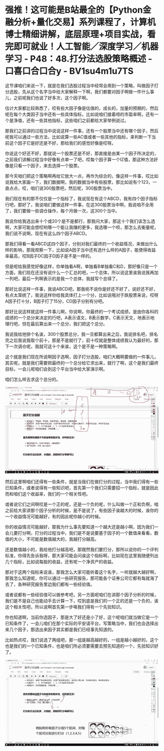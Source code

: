 # 强推！这可能是B站最全的【Python金融分析+量化交易】系列课程了，计算机博士精细讲解，底层原理+项目实战，看完即可就业！人工智能／深度学习／机器学习 - P48：48.打分法选股策略概述 - 口喜口合口合y - BV1su4m1u7TS

这节课咱们来说一下，就是在我们选股过程当中经常会用到一个策略，叫做因子打分选股，先从这个名字当中给大家解释一下啊，我们都要对因子啊做一件什么事儿，之前呢我们也说了好多次，这个因子啊。

估计大家都比较熟悉了，哎有些大因子像是估值的，成长的，加量的预期的，然后呢在每个大类因子当中还有一些具体指标，比如说咱们接着唠的市盈率啊，还有一个是净值，还有一些其他指标，这些咱们之前都给大家举例说过。

那我们之前讲的过程当中说说这样一件事，还有一个股票当中还有哪个因子，然后呢我可以通过一些方法，比如说算一些AC值或者一些其他的指标，来判断一下当前这个因子它是好还是不好，那给我们的感觉好像是哎呀。

你说这个好还不好，那就说一个股票还是不好，那直接是由某一个因子所决定的，之前我们讲解过程当中好像有点单一了吧，哎每个因子算一个IZ值，那这种方法好像是只看一个因子，来去选择一个股票。

那今天咱们把这个策略啊再给它放大一点，再作为综合的，像这样一件事，哎比如说我给大家画一下，我们数据啊，我的数据当中有些股票，那比如说有个123，一直点点，哎，咱们说300股票吧，然后呢，300股票当中。

我们现在有的那不仅仅是一个指标了，我说现在有这个ABCD，我有四个因子指标行吧，那好了，我说咱们要做这样一件事，在这300股票当中啊，我说咱不全用了，我们要做一些调仓操作，每个月做一次，这300个当中。

我说你给我选出来十个或20个是不是都行，那我问大家，那这十个我们该怎么选啊，大家可能会想哎哟哪一个能让我赚的更多，我选哪一个呗，那怎么去衡量呢，我们说不说啊，现在有这么四个因子ABCD。

那我们得看一看ABCD这四个因子，分别对我们最终的一个收益情况，来做出什么样的影响，那我观察一下，比如说A因子当中还有选什么样的A因子，能使得收益率最高，哎B因子DC因子D因子是不是一样的。

但是呢给我感觉好像这样，你单独看A啊，单独看B单独看C和D，那好像只是一个方面，我们现在还没有说什么一个汇总的吧，一个总体，所以说这里诶我说我再加一列吧，最后一列啊表示的是我一个总体，我就写个总得了。

那好比说这样一件事，我说ABCD吧，那我呃不说你是好还不好了，说好还不好，有点太笼统了，我说这样你给我具体打上一个分，比如说哦对于跌股票来说，哎呀A因子打十分，B因子打了15分，CD因子分别有分吧。

那好比说这样就这样一件事儿啊，你说啊，你最终的一个考试成绩，是由你各科的成绩的一个总分来决定的行吧，A表示语文，B表示数学，C表示天文，地表示地理行吧，但在最后算出来一个总分，我们把这个总分。

我说我给他排个名诶，300个股票总分，我一旦都算出来之后，我说排名吧，排名完之后我说我取个前十，那是不是就行了，前十哎就是整体成绩我认为最好的，那下一次调仓呢，我就可这十个来诶，这个是不是一种策略啊。

这个就是我们现在所说啊因子选啊，因子打分选股，咱们大概啊要做的一件事儿，其实呢，就是我们需要把最终的一个总分给它求出来，就行了啊，这个是我们最终目标，一会儿呢咱们会到这个平台当中给大家演示啊。

咱们怎么样去求这个总分的。

![](img/7abdaca779e044ee08a2cb96d196e595_1.png)

然后这里啊咱们还得有一些条件，就是当我们在做打分的过程，当中我们得有一些已知条件，或者说得有一些知识吧，首先第一个我们只需要招一个指标，就是因此而和咱们这个收益率，我们的一个相关性吧。

或者说它们之间啊哎是一个正的呢，还是一个负的呢，什么叫做一个正和负啊，咱之前给大家讲那个因子分析的时候，是不是说了，有些因子诶越大的时候，诶你的一个收益情况可能越好，有的因此呢你越小的时候。

你的收益情况可能越好，那我为什么事先要知道一个越大还是越小啊，因为我们一会儿要打分啊，打分的过程当中，我们是不是说要基于因子的一个数值来看看，数值的大小，不可能是数值越大的，我越打分越高。

还是数值越小的，我给他打分越高吧，那既然我们要打分，那所以说你的一个评判标准，你得先告诉我呀，那大家可能会问诶这个指标啊，比如现在这里我随便列出几个指标，比如说每股的收益，还有呢一个净资产的收益。

那对于这两个指标来说诶，那我怎么大家可能听着这个名字，一听就越大越好啊，那我怎么知道呢，你可以通过一些研究报告，那可能各个证券公司它都有每就海了去了，各种研究报告里边我们都有一些经验值。

或者说都有一些经验值可以做参考吧，另一方面呢咱们在讲那个因子分析的时候，我们是不是自己也能动手去计算一下，哎到底是我们的一个正的还是一个负的，诶这个相关性吧，所以说啊首先第一步唉我们得有一个先验知识。

你也知道啊，当前你选因子，那是大了好还是小了好，这个呢咱们就当做它是一个已知条件了，一会儿咱们在那个实际的平安请平台，写策略当中，我们也会选择出来几个因子，那选出来因子其实都是我们已经事先知道的。

比如热点哎，我们说选了两组吧，那一组是越高越好的，一组是越小越好的，这个也是我们的一个已知条件，也是咱们所必须要需要去预先知道的一个，先验知识好了。



![](img/7abdaca779e044ee08a2cb96d196e595_3.png)